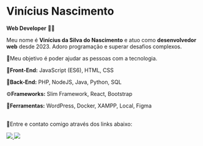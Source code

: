 # Vinícius Nascimento

**Web Developer** 👨‍💻

<p>
    Meu nome é <strong>Vinícius da Silva do Nascimento</strong> e atuo como <strong>desenvolvedor web</strong> desde 2023. 
    Adoro programação e superar desafios complexos. 
</p>
<p>💙Meu objetivo é poder ajudar as pessoas com a tecnologia.</p>

<p>🎨<strong>Front-End:</strong> JavaScript (ES6), HTML, CSS</p>
<p>🤯<strong>Back-End:</strong> PHP, NodeJS, Java, Python, SQL</p>
<p>⚙️<strong>Frameworks:</strong> Slim Framework, React, Bootstrap</p>
<p>💼<strong>Ferramentas:</strong> WordPress, Docker, XAMPP, Local, Figma</p>

<p><br>💌Entre e contato comigo através dos links abaixo:</p>
<a href='https://www.linkedin.com/in/vin%C3%ADcius-nascimento-920040214/'>
    <img src='https://img.shields.io/badge/linkedin-%230077B5.svg?style=for-the-badge&logo=linkedin&logoColor=white'/>
</a>

<a href='mailto: jobsvn@outlook.com'>
    <img src='https://img.shields.io/badge/Microsoft_Outlook-0078D4?style=for-the-badge&logo=microsoft-outlook&logoColor=white'/>
</a>

